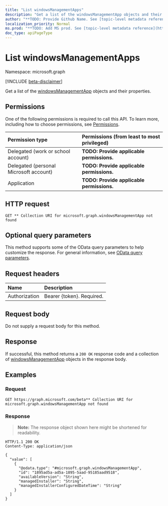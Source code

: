 ```yaml
---
title: "List windowsManagementApps"
description: "Get a list of the windowsManagementApp objects and their properties."
author: "**TODO: Provide Github Name. See [topic-level metadata reference](https://msgo.azurewebsites.net/add/document/guidelines/metadata.html#topic-level-metadata)**"
localization_priority: Normal
ms.prod: "**TODO: Add MS prod. See [topic-level metadata reference](https://msgo.azurewebsites.net/add/document/guidelines/metadata.html#topic-level-metadata)**"
doc_type: apiPageType
---
```


# List windowsManagementApps
Namespace: microsoft.graph

[!INCLUDE [beta-disclaimer](../../includes/beta-disclaimer.md)]

Get a list of the [windowsManagementApp](../resources/intune-windowsmanagementapp.md) objects and their properties.

## Permissions
One of the following permissions is required to call this API. To learn more, including how to choose permissions, see [Permissions](/graph/permissions-reference).

|Permission type|Permissions (from least to most privileged)|
|:---|:---|
|Delegated (work or school account)|**TODO: Provide applicable permissions.**|
|Delegated (personal Microsoft account)|**TODO: Provide applicable permissions.**|
|Application|**TODO: Provide applicable permissions.**|

## HTTP request

<!-- {
  "blockType": "ignored"
}
-->
``` http
GET ** Collection URI for microsoft.graph.windowsManagementApp not found
```

## Optional query parameters
This method supports some of the OData query parameters to help customize the response. For general information, see [OData query parameters](/graph/query-parameters).

## Request headers
|Name|Description|
|:---|:---|
|Authorization|Bearer {token}. Required.|

## Request body
Do not supply a request body for this method.

## Response

If successful, this method returns a `200 OK` response code and a collection of [windowsManagementApp](../resources/windowsmanagementapp.md) objects in the response body.

## Examples

### Request
<!-- {
  "blockType": "request",
  "name": "list_windowsmanagementapp"
}
-->
``` http
GET https://graph.microsoft.com/beta** Collection URI for microsoft.graph.windowsManagementApp not found
```


### Response
>**Note:** The response object shown here might be shortened for readability.
<!-- {
  "blockType": "response",
  "truncated": true,
  "@odata.type": "Collection(microsoft.graph.windowsManagementApp)"
}
-->
``` http
HTTP/1.1 200 OK
Content-Type: application/json

{
  "value": [
    {
      "@odata.type": "#microsoft.graph.windowsManagementApp",
      "id": "1895ad5a-ad5a-1895-5aad-95185aad9518",
      "availableVersion": "String",
      "managedInstaller": "String",
      "managedInstallerConfiguredDateTime": "String"
    }
  ]
}
```

